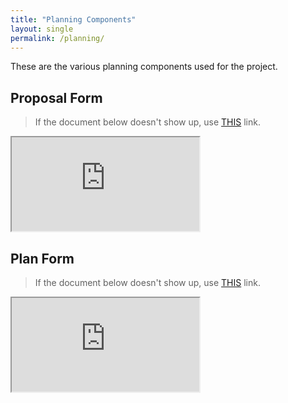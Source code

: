 ```yaml
---
title: "Planning Components"
layout: single
permalink: /planning/
---
```



These are the various planning components used for the project. 

## Proposal Form

> If the document below doesn't show up, use [THIS](https://docs.google.com/document/d/1tNiQdRTFrqhQbG2ZkxWJvKpxS-VdxuxLihQjObquz1o/view) link.

<iframe style="height=100vh;width=100vw" src="https://docs.google.com/document/d/e/2PACX-1vRTxU9ZPsDk36Qov_QEsjk15aTg4ymZpHH02CzyksSjdZYMoPxiH7geMBsunD8HyVvlZ13NHrBQXqA3/pub?embedded=true"></iframe>

## Plan Form

> If the document below doesn't show up, use [THIS](https://docs.google.com/document/d/1XE_NIOZ2hFi4Y3GasokZq40ASKi5jGQ7gw3y2a2_zHY/) link.

<iframe style="height=100vh;width=100vw" src="https://docs.google.com/document/d/e/2PACX-1vTgwRJjjC8X7ooQX-Oz9KsnfYvJweadsWkjAs71RI8CqKB_M-vLPl86P2chyQP2jXl5Q1aZIvGhFDGG/pub?embedded=true"></iframe>